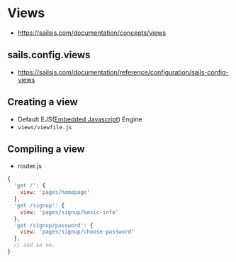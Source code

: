 # Views
- https://sailsjs.com/documentation/concepts/views

## sails.config.views
- https://sailsjs.com/documentation/reference/configuration/sails-config-views


## Creating a view
- Default EJS([Embedded Javascript](http://ejs.co/)) Engine
- `views/viewfile.js`

## Compiling a view
- router.js 

```javascript
{
  'get /': {
    view: 'pages/homepage'
  },
  'get /signup': {
    view: 'pages/signup/basic-info'
  },
  'get /signup/password': {
    view: 'pages/signup/choose-password'
  },
  // and so on.
}
```
